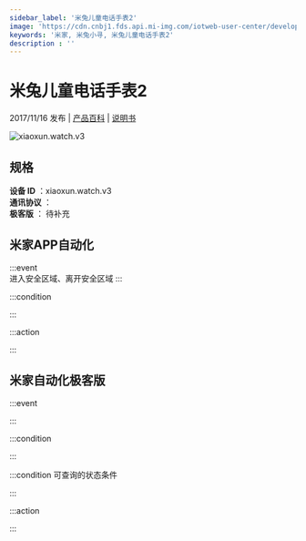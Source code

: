 ```yaml
---
sidebar_label: '米兔儿童电话手表2'
image: 'https://cdn.cnbj1.fds.api.mi-img.com/iotweb-user-center/developer_1678870889106WKiItpzP.png?GalaxyAccessKeyId=AKVGLQWBOVIRQ3XLEW&Expires=9223372036854775807&Signature=z+dnEGzdoOk2qi7ghd8hwcb9iMQ='
keywords: '米家, 米兔小寻, 米兔儿童电话手表2'
description : ''
---
```

# 米兔儿童电话手表2

2017/11/16 发布 | [产品百科](https://home.mi.com/webapp/content/baike/product/index.html?model=xiaoxun.watch.v3/) | [说明书](https://home.mi.com/views/introduction.html?model=xiaoxun.watch.v3&region=cn)

![xiaoxun.watch.v3](https://cdn.cnbj1.fds.api.mi-img.com/iotweb-user-center/developer_1678870889106WKiItpzP.png?GalaxyAccessKeyId=AKVGLQWBOVIRQ3XLEW&Expires=9223372036854775807&Signature=z+dnEGzdoOk2qi7ghd8hwcb9iMQ=)

## 规格  
> 
**设备 ID** ：xiaoxun.watch.v3  
**通讯协议** ：  
**极客版**  ： 待补充 


## 米家APP自动化  

:::event  
进入安全区域、离开安全区域
:::

:::condition  

:::

:::action   

:::

## 米家自动化极客版  

:::event  

:::

:::condition  

:::

:::condition 可查询的状态条件  

:::

:::action  

:::

        
